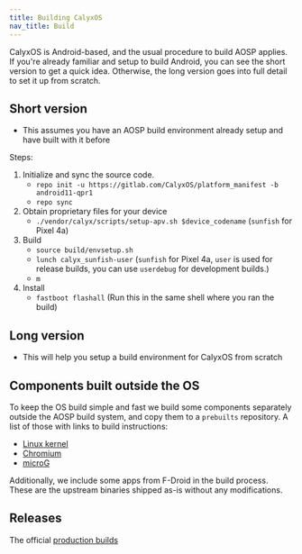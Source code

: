 ```yaml
---
title: Building CalyxOS
nav_title: Build
---
```


CalyxOS is Android-based, and the usual procedure to build AOSP applies. If you're already familiar and setup to build Android, you can see the short version to get a quick idea. Otherwise, the long version goes into full detail to set it up from scratch.

## Short version
* This assumes you have an AOSP build environment already setup and have built with it before

Steps:
1. Initialize and sync the source code.
   * `repo init -u https://gitlab.com/CalyxOS/platform_manifest -b android11-qpr1`
   * `repo sync`
2. Obtain proprietary files for your device
   * `./vendor/calyx/scripts/setup-apv.sh $device_codename` (`sunfish` for Pixel 4a)
3. Build
   * `source build/envsetup.sh`
   * `lunch calyx_sunfish-user` (`sunfish` for Pixel 4a, `user` is used for release builds, you can use `userdebug` for development builds.)
   * `m`
4. Install
   * `fastboot flashall` (Run this in the same shell where you ran the build)

## Long version
* This will help you setup a build environment for CalyxOS from scratch

## Components built outside the OS
To keep the OS build simple and fast we build some components separately outside the AOSP build system, and copy them to a `prebuilts` repository. A list of those with links to build instructions:

* [Linux kernel](kernel)
* [Chromium](chromium)
* [microG](microg)

Additionally, we include some apps from F-Droid in the build process. These are the upstream binaries shipped as-is without any modifications.

## Releases

The official [production builds](../../get)